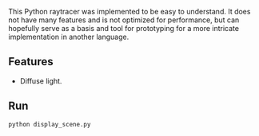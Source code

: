 This Python raytracer was implemented to be easy to understand. It does not have many features and is not optimized for performance, but can hopefully serve as a basis and tool for prototyping for a more intricate implementation in another language. 

## Features

* Diffuse light.

## Run

```
python display_scene.py
```
